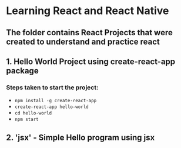 # Learning React and React Native

## The folder contains React Projects that were created to understand and practice react

## 1. Hello World Project using create-react-app package

### Steps taken to start the project:

* `npm install -g create-react-app`
* `create-react-app hello-world`
* `cd hello-world`
* `npm start`

## 2. 'jsx' - Simple Hello program using jsx
